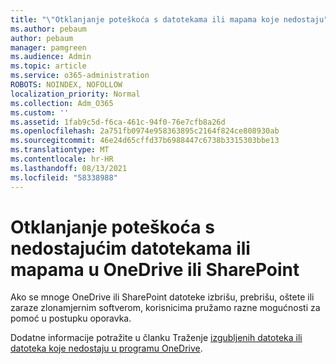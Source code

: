 ```yaml
---
title: "\"Otklanjanje poteškoća s datotekama ili mapama koje nedostaju"
ms.author: pebaum
author: pebaum
manager: pamgreen
ms.audience: Admin
ms.topic: article
ms.service: o365-administration
ROBOTS: NOINDEX, NOFOLLOW
localization_priority: Normal
ms.collection: Adm_O365
ms.custom: ''
ms.assetid: 1fab9c5d-f6ca-461c-94f0-76e7cfb8a26d
ms.openlocfilehash: 2a751fb0974e958363895c2164f824ce808930ab
ms.sourcegitcommit: 46e24d65cffd37b6988447c6738b3315303bbe13
ms.translationtype: MT
ms.contentlocale: hr-HR
ms.lasthandoff: 08/13/2021
ms.locfileid: "58338988"
---
```

# <a name="troubleshooting-missing-files-or-folders-in-onedrive-or-sharepoint"></a>Otklanjanje poteškoća s nedostajućim datotekama ili mapama u OneDrive ili SharePoint

Ako se mnoge OneDrive ili SharePoint datoteke izbrišu, prebrišu, oštete ili zaraze zlonamjernim softverom, korisnicima pružamo razne mogućnosti za pomoć u postupku oporavka.

Dodatne informacije potražite u članku Traženje [izgubljenih datoteka ili datoteka koje nedostaju u programu OneDrive](https://go.microsoft.com/fwlink/?linkid=2110768).
